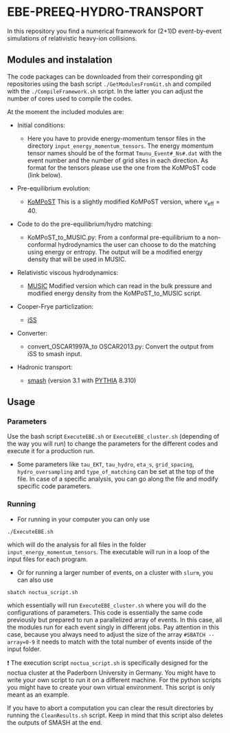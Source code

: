 # EBE-PREEQ-HYDRO-TRANSPORT

In this repository you find a numerical framework for (2+1)D event-by-event simulations of relativistic heavy-ion collisions.

## Modules and instalation

The code packages can be downloaded from their corresponding git repositories using the bash script `./GetModulesFromGit.sh` and compiled with the `./CompileFramework.sh` script. In the latter you can adjust the number of cores used to compile the codes.

At the moment the included modules are:

- Initial conditions:
    - Here you have to provide energy-momentum tensor files in the directory `input_energy_momentum_tensors`. The energy momentum tensor names should be of the format `Tmunu_Event#_Ns#.dat` with the event number and the number of grid sites in each direction. As format for the tensors please use the one from the KoMPoST code (link below).

- Pre-equilibrium evolution:
    - [KoMPoST](https://github.com/Hendrik1704/KoMPoST.git) This is a slightly modified KoMPoST version, where $\nu_{\mathrm{eff}}=40$.

- Code to do the pre-equilibrium/hydro matching:
    - KoMPoST_to_MUSIC.py: From a conformal pre-equilibrium to a non-conformal hydrodynamics the user can choose to do the matching using energy or entropy. The output will be a modified energy density that will be used in MUSIC.

- Relativistic viscous hydrodynamics:
    - [MUSIC](https://github.com/MUSIC-fluid/MUSIC) Modified version which can read in the bulk pressure and modified energy density from the KoMPoST_to_MUSIC script.

- Cooper-Frye particlization:
    - [iSS](https://github.com/chunshen1987/iSS)

- Converter:
    - convert_OSCAR1997A_to OSCAR2013.py: Convert the output from iSS to smash input.

- Hadronic transport:
    - [smash](https://github.com/smash-transport/smash) (version 3.1 with [PYTHIA](https://pythia.org/) 8.310)

## Usage

### Parameters

Use the bash script `ExecuteEBE.sh` or `ExecuteEBE_cluster.sh` (depending of the way you will run) to change the parameters for the different codes and execute it for a production run.

- Some parameters like `tau_EKT`, `tau_hydro`, `eta_s`, `grid_spacing`, `hydro_oversampling`
and `type_of_matching` can be set at the top of the file. In case of a specific analysis, you can go along the file and modify specific code parameters. 

### Running

- For running in your computer you can only use 
```
./ExecuteEBE.sh
``` 
which will do the analysis for all files in the folder `input_energy_momentum_tensors`. The executable will run in a loop of the input files for each program.

- Or for running a larger number of events, on a cluster with `slurm`, you can also use
```
sbatch noctua_script.sh
```
which essentially will run `ExecuteEBE_cluster.sh` where you will do the configurations of parameters. This code is essentially the same code previously but prepared to run a parallelized array of events. In this case, all the modules run for each event singly in different jobs. Pay attention in this case, because you always need to adjust the size of the array `#SBATCH --array=0-9` it needs to match with the total number of events inside of the input folder.

:exclamation: The execution script `noctua_script.sh` is specifically designed for the noctua cluster at the Paderborn University in Germany. You might have to write your own script to run it on a different machine. For the python scripts you might have to create your own virtual environment. This script is only meant as an example.

If you have to abort a computation you can clear the result directories by running the `CleanResults.sh` script. Keep in mind that this script also deletes the outputs of SMASH at the end.
